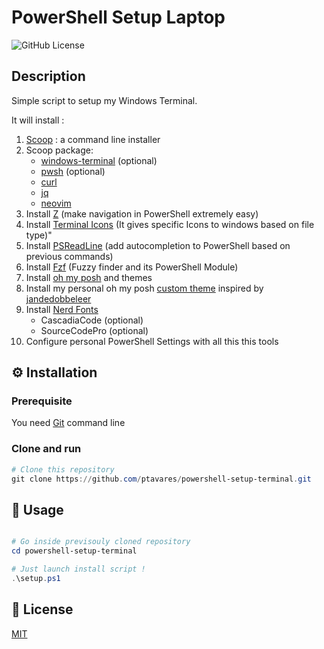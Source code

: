 # PowerShell Setup Laptop

![GitHub License](https://img.shields.io/github/license/ptavares/powershell-setup-terminal)

## Description 

Simple script to setup my Windows Terminal.

It will install : 

1. [Scoop](https://github.com/ScoopInstaller/Scoop) : a command line installer
2. Scoop package:
    - [windows-terminal](https://github.com/microsoft/terminal) (optional)
    - [pwsh](https://github.com/PowerShell/PowerShell) (optional)
    - [curl](https://curl.se/)
    - [jq](https://jqlang.github.io/jq/)
    - [neovim](https://neovim.io/)
3. Install [Z](https://github.com/badmotorfinger/z) (make navigation in PowerShell extremely easy)
4. Install [Terminal Icons](https://github.com/devblackops/Terminal-Icons) (It gives specific Icons to windows based on file type)"
5. Install [PSReadLine](https://www.powershellgallery.com/packages/PSReadLine/) (add autocompletion to PowerShell based on previous commands)
6. Install [Fzf](https://www.powershellgallery.com/packages/PSFzf) (Fuzzy finder and its PowerShell Module)
7. Install [oh my posh](https://ohmyposh.dev/) and themes
8. Install my personal oh my posh [custom theme](ptavares.omp.json) inspired by [jandedobbeleer](https://github.com/JanDeDobbeleer/oh-my-posh/blob/main/themes/jandedobbeleer.omp.json)
9. Install [Nerd Fonts](https://www.nerdfonts.com/font-downloads)
    - CascadiaCode (optional)
    - SourceCodePro (optional)
10. Configure personal PowerShell Settings with all this this tools

## ⚙️ Installation

### Prerequisite

You need [Git](https://github.com/git-guides/install-git) command line

### Clone and run

```powershell
# Clone this repository
git clone https://github.com/ptavares/powershell-setup-terminal.git

```

## 🛂 Usage

```powershell

# Go inside previsouly cloned repository
cd powershell-setup-terminal

# Just launch install script !
.\setup.ps1
```

## 📙 License

[MIT](./LICENCE)